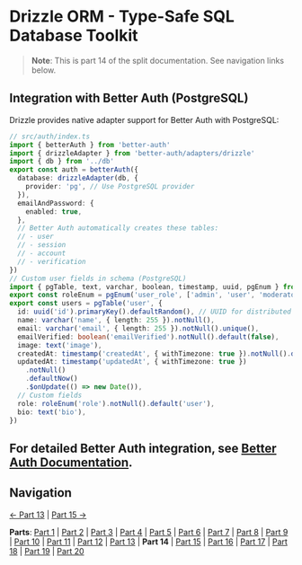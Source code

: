 # Drizzle ORM - Type-Safe SQL Database Toolkit

> **Note**: This is part 14 of the split documentation. See navigation links below.


## Integration with Better Auth (PostgreSQL)
Drizzle provides native adapter support for Better Auth with PostgreSQL:
```typescript
// src/auth/index.ts
import { betterAuth } from 'better-auth'
import { drizzleAdapter } from 'better-auth/adapters/drizzle'
import { db } from '../db'
export const auth = betterAuth({
  database: drizzleAdapter(db, {
    provider: 'pg', // Use PostgreSQL provider
  }),
  emailAndPassword: {
    enabled: true,
  },
  // Better Auth automatically creates these tables:
  // - user
  // - session
  // - account
  // - verification
})
// Custom user fields in schema (PostgreSQL)
import { pgTable, text, varchar, boolean, timestamp, uuid, pgEnum } from 'drizzle-orm/pg-core'
export const roleEnum = pgEnum('user_role', ['admin', 'user', 'moderator'])
export const users = pgTable('user', {
  id: uuid('id').primaryKey().defaultRandom(), // UUID for distributed systems
  name: varchar('name', { length: 255 }).notNull(),
  email: varchar('email', { length: 255 }).notNull().unique(),
  emailVerified: boolean('emailVerified').notNull().default(false),
  image: text('image'),
  createdAt: timestamp('createdAt', { withTimezone: true }).notNull().defaultNow(),
  updatedAt: timestamp('updatedAt', { withTimezone: true })
    .notNull()
    .defaultNow()
    .$onUpdate(() => new Date()),
  // Custom fields
  role: roleEnum('role').notNull().default('user'),
  bio: text('bio'),
})
```
For detailed Better Auth integration, see [Better Auth Documentation](../auth/better-auth.md).
---


## Navigation

[← Part 13](./13-common-patterns.md) | [Part 15 →](./15-performance-considerations.md)


**Parts**: [Part 1](./01-start.md) | [Part 2](./02-overview.md) | [Part 3](./03-why-drizzle-orm-for-omnera.md) | [Part 4](./04-installation.md) | [Part 5](./05-integration-with-omnera-stack.md) | [Part 6](./06-database-setup.md) | [Part 7](./07-schema-definition.md) | [Part 8](./08-query-api.md) | [Part 9](./09-transactions.md) | [Part 10](./10-effect-integration-patterns.md) | [Part 11](./11-migrations-with-drizzle-kit.md) | [Part 12](./12-best-practices.md) | [Part 13](./13-common-patterns.md) | **Part 14** | [Part 15](./15-performance-considerations.md) | [Part 16](./16-common-pitfalls-to-avoid.md) | [Part 17](./17-drizzle-studio.md) | [Part 18](./18-postgresql-best-practices-for-omnera.md) | [Part 19](./19-references.md) | [Part 20](./20-summary.md)